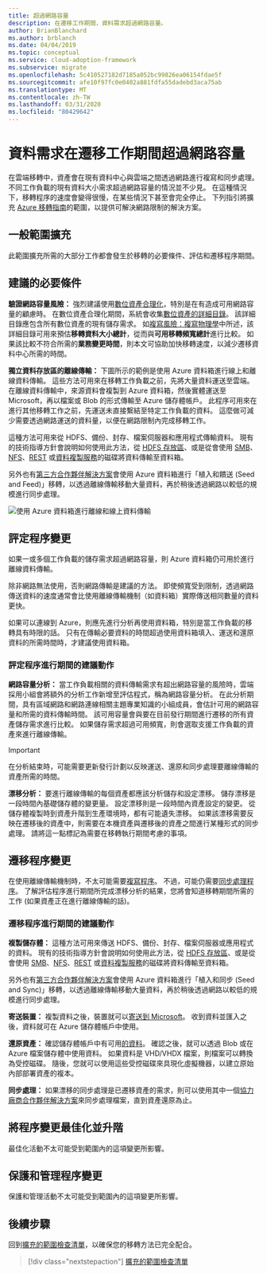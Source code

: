 ```yaml
---
title: 超過網路容量
description: 在遷移工作期間，資料需求超過網路容量。
author: BrianBlanchard
ms.author: brblanch
ms.date: 04/04/2019
ms.topic: conceptual
ms.service: cloud-adoption-framework
ms.subservice: migrate
ms.openlocfilehash: 5c410527182d7185a052bc99826ea06154fdae5f
ms.sourcegitcommit: afe10f97fc0e0402a881fdfa55dadebd3aca75ab
ms.translationtype: MT
ms.contentlocale: zh-TW
ms.lasthandoff: 03/31/2020
ms.locfileid: "80429642"
---
```

<!-- cSpell:ignore HDFS databox VHDX -->

# <a name="data-requirements-exceed-network-capacity-during-a-migration-effort"></a>資料需求在遷移工作期間超過網路容量

在雲端移轉中，資產會在現有資料中心與雲端之間透過網路進行複寫和同步處理。 不同工作負載的現有資料大小需求超過網路容量的情況並不少見。 在這種情況下，移轉程序的速度會變得很慢，在某些情況下甚至會完全停止。 下列指引將擴充 [Azure 移轉指南](../azure-migration-guide/index.md)的範圍，以提供可解決網路限制的解決方案。

## <a name="general-scope-expansion"></a>一般範圍擴充

此範圍擴充所需的大部分工作都會發生於移轉的必要條件、評估和遷移程序期間。

## <a name="suggested-prerequisites"></a>建議的必要條件

**驗證網路容量風險：** 強烈建議使用[數位資產合理化](../../digital-estate/rationalize.md)，特別是在有造成可用網路容量的顧慮時。 在數位資產合理化期間，系統會收集[數位資產的詳細目錄](../../digital-estate/inventory.md)。 該詳細目錄應包含所有數位資產的現有儲存需求。 如[複寫風險：複寫物理學](../migration-considerations/migrate/replicate.md#replication-risks---physics-of-replication)中所述，該詳細目錄可用來預估**移轉資料大小總計**，從而與**可用移轉頻寬總計**進行比較。 如果該比較不符合所需的**業務變更時間**，則本文可協助加快移轉速度，以減少遷移資料中心所需的時間。

**獨立資料存放區的離線傳輸：** 下圖所示的範例是使用 Azure 資料箱進行線上和離線資料傳輸。 這些方法可用來在移轉工作負載之前，先將大量資料運送至雲端。 在離線資料傳輸中，來源資料會複製到 Azure 資料箱，然後實體運送至 Microsoft，再以檔案或 Blob 的形式傳輸至 Azure 儲存體帳戶。 此程序可用來在進行其他移轉工作之前，先運送未直接繫結至特定工作負載的資料。 這麼做可減少需要透過網路運送的資料量，以便在網路限制內完成移轉工作。

這種方法可用來從 HDFS、備份、封存、檔案伺服器和應用程式傳輸資料。 現有的技術指導方針會說明如何使用此方法，從 [HDFS 存放區](https://docs.microsoft.com/azure/storage/blobs/data-lake-storage-migrate-on-premises-hdfs-cluster)、或是從會使用 [SMB](https://docs.microsoft.com/azure/databox/data-box-deploy-copy-data)、[NFS](https://docs.microsoft.com/azure/databox/data-box-deploy-copy-data-via-nfs)、[REST](https://docs.microsoft.com/azure/databox/data-box-deploy-copy-data-via-rest) 或[資料複製服務](https://docs.microsoft.com/azure/databox/data-box-deploy-copy-data-via-copy-service)的磁碟將資料傳輸至資料箱。

另外也有[第三方合作夥伴解決方案](https://azuremarketplace.microsoft.com/campaigns/databox/azure-data-box)會使用 Azure 資料箱進行「植入和饋送 (Seed and Feed)」移轉，以透過離線傳輸移動大量資料，再於稍後透過網路以較低的規模進行同步處理。

![使用 Azure 資料箱進行離線和線上資料傳輸](../../_images/migrate/databox.png)

## <a name="assess-process-changes"></a>評定程序變更

如果一或多個工作負載的儲存需求超過網路容量，則 Azure 資料箱仍可用於進行離線資料傳輸。

除非網路無法使用，否則網路傳輸是建議的方法。 即使頻寬受到限制，透過網路傳送資料的速度通常會比使用離線傳輸機制（如資料箱）實際傳送相同數量的資料更快。

如果可以連線到 Azure，則應先進行分析再使用資料箱，特別是當工作負載的移轉具有時限的話。 只有在傳輸必要資料的時間超過使用資料箱填入、運送和還原資料的所需時間時，才建議使用資料箱。

### <a name="suggested-action-during-the-assess-process"></a>評定程序進行期間的建議動作

**網路容量分析：** 當工作負載相關的資料傳輸需求有超出網路容量的風險時，雲端採用小組會將額外的分析工作新增至評估程式，稱為網路容量分析。 在此分析期間，具有區域網路和網路連線相關主題專業知識的小組成員，會估計可用的網路容量和所需的資料傳輸時間。 該可用容量會與要在目前發行期間進行遷移的所有資產儲存需求進行比較。 如果儲存需求超過可用頻寬，則會選取支援工作負載的資產來進行離線傳輸。

> [!IMPORTANT]
> 在分析結束時，可能需要更新發行計劃以反映運送、還原和同步處理要離線傳輸的資產所需的時間。

**漂移分析：** 要進行離線傳輸的每個資產都應該分析儲存和設定漂移。 儲存漂移是一段時間內基礎儲存體的變更量。 設定漂移則是一段時間內資產設定的變更。 從儲存體複製時到資產升階到生產環境時，都有可能遺失漂移。 如果該漂移需要反映在遷移後的資產中，則需要在本機資產與遷移後的資產之間進行某種形式的同步處理。 請將這一點標記為需要在移轉執行期間考慮的事項。

## <a name="migrate-process-changes"></a>遷移程序變更

在使用離線傳輸機制時，不太可能需要[複寫程序](../migration-considerations/migrate/replicate.md)。 不過，可能仍需要[同步處理程序](../migration-considerations/migrate/replicate.md)。 了解評估程序進行期間所完成漂移分析的結果，您將會知道移轉期間所需的工作 (如果資產正在進行離線傳輸的話)。

### <a name="suggested-action-during-the-migrate-process"></a>遷移程序進行期間的建議動作

**複製儲存體：** 這種方法可用來傳送 HDFS、備份、封存、檔案伺服器或應用程式的資料。 現有的技術指導方針會說明如何使用此方法，從 [HDFS 存放區](https://docs.microsoft.com/azure/storage/blobs/data-lake-storage-migrate-on-premises-hdfs-cluster)、或是從會使用 [SMB](https://docs.microsoft.com/azure/databox/data-box-deploy-copy-data)、[NFS](https://docs.microsoft.com/azure/databox/data-box-deploy-copy-data-via-nfs)、[REST](https://docs.microsoft.com/azure/databox/data-box-deploy-copy-data-via-rest) 或[資料複製服務](https://docs.microsoft.com/azure/databox/data-box-deploy-copy-data-via-copy-service)的磁碟將資料傳輸至資料箱。

另外也有[第三方合作夥伴解決方案](https://azuremarketplace.microsoft.com/campaigns/databox/azure-data-box)會使用 Azure 資料箱進行「植入和同步 (Seed and Sync)」移轉，以透過離線傳輸移動大量資料，再於稍後透過網路以較低的規模進行同步處理。

**寄送裝置：** 複製資料之後，裝置就可以[寄送到 Microsoft](https://docs.microsoft.com/azure/databox/data-box-deploy-picked-up)。 收到資料並匯入之後，資料就可在 Azure 儲存體帳戶中使用。

**還原資產：** 確認儲存體帳戶中有可用[的資料](https://docs.microsoft.com/azure/databox/data-box-deploy-picked-up#verify-data-upload-to-azure)。 確認之後，就可以透過 Blob 或在 Azure 檔案儲存體中使用資料。 如果資料是 VHD/VHDX 檔案，則檔案可以轉換為受控磁碟。 隨後，您就可以使用這些受控磁碟來具現化虛擬機器，以建立原始內部部署資產的複本。

**同步處理：** 如果漂移的同步處理是已遷移資產的需求，則可以使用其中一個[協力廠商合作夥伴解決方案](https://azuremarketplace.microsoft.com/campaigns/databox/azure-data-box)來同步處理檔案，直到資產還原為止。

## <a name="optimize-and-promote-process-changes"></a>將程序變更最佳化並升階

最佳化活動不太可能受到範圍內的這項變更所影響。

## <a name="secure-and-manage-process-changes"></a>保護和管理程序變更

保護和管理活動不太可能受到範圍內的這項變更所影響。

## <a name="next-steps"></a>後續步驟

回到[擴充的範圍檢查清單](./index.md)，以確保您的移轉方法已完全配合。

> [!div class="nextstepaction"]
> [擴充的範圍檢查清單](./index.md)

